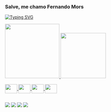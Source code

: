 ### Salve, me chamo Fernando Mors
[![Typing SVG](https://readme-typing-svg.herokuapp.com?duration=5011&color=CFCECB&center=falso&vCenter=falso&lines=👋+Hello+World,+Fernando+Mors+aqui+;👋+Bem+vindo+ao+meu+perfil!+)](https://git.io/typing-svg)

 <div>
  <a href="https://github.com/fernandomors">
  <img height="180em" src="https://github-readme-stats.vercel.app/api?username=fernandomors&show_icons=true&theme=dark&include_all_commits=true&count_private=true"/>
  <img height="150em" src="https://github-readme-stats.vercel.app/api/top-langs/?username=fernandomors&layout=compact&langs_count=16&theme=dark"/>
</div>
<div style="display: inline_block"><br>
  <img align="center" height="30" width="40" <img src="https://cdn.jsdelivr.net/gh/devicons/devicon/icons/swift/swift-original.svg" />
  <img align="center" height="30" width="40" <img src="https://cdn.jsdelivr.net/gh/devicons/devicon/icons/xcode/xcode-original.svg" />
  <img align="center" height="30" width="40" <img src="https://cdn.jsdelivr.net/gh/devicons/devicon/icons/linkedin/linkedin-original.svg" />
  <img align="center" height="30" width="40" <img src="https://cdn.jsdelivr.net/gh/devicons/devicon/icons/apple/apple-original.svg" />
</div>


##

<div> 
<a href="https://www.instagram.com/fernando_mors/" target="_blank"><img src="https://img.shields.io/badge/-Instagram-%23E4405F?style=for-the-badge&logo=instagram&logoColor=white" target="_blank"></a>
 <a href="https://discord.com/channels/@me" target="_blank"><img src="https://img.shields.io/badge/Discord-7289DA?style=for-the-badge&logo=discord&logoColor=white" target="_blank"></a> 
  <a href = "mailto:fernandomors80@gmail.com"><img src="https://img.shields.io/badge/-Gmail-%23333?style=for-the-badge&logo=gmail&logoColor=white" target="_blank"></a>
  <a href="https://www.linkedin.com/in/fernandomors/" target="_blank"><img src="https://img.shields.io/badge/-LinkedIn-%230077B5?style=for-the-badge&logo=linkedin&logoColor=white" target="_blank"></a> 
</div>
